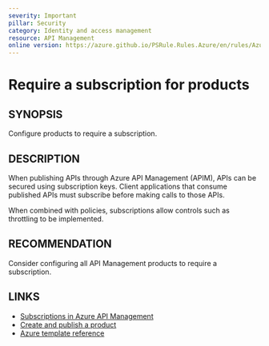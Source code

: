 ```yaml
---
severity: Important
pillar: Security
category: Identity and access management
resource: API Management
online version: https://azure.github.io/PSRule.Rules.Azure/en/rules/Azure.APIM.ProductSubscription/
---
```


# Require a subscription for products

## SYNOPSIS

Configure products to require a subscription.

## DESCRIPTION

When publishing APIs through Azure API Management (APIM), APIs can be secured using subscription keys.
Client applications that consume published APIs must subscribe before making calls to those APIs.

When combined with policies, subscriptions allow controls such as throttling to be implemented.

## RECOMMENDATION

Consider configuring all API Management products to require a subscription.

## LINKS

- [Subscriptions in Azure API Management](https://docs.microsoft.com/azure/api-management/api-management-subscriptions)
- [Create and publish a product](https://docs.microsoft.com/azure/api-management/api-management-howto-add-products)
- [Azure template reference](https://docs.microsoft.com/azure/templates/microsoft.apimanagement/2019-12-01/service/products)
